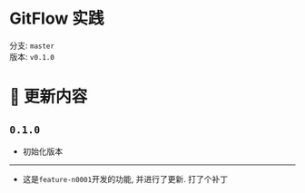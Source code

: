 # GitFlow 实践
分支: `master`  
版本: `v0.1.0`

#  更新内容
## `0.1.0`
- 初始化版本

------------
- 这是`feature-n0001`开发的功能, 并进行了更新. 打了个补丁

